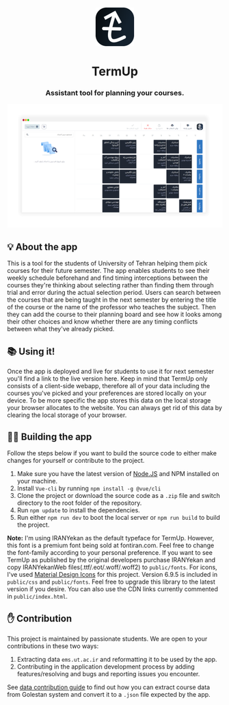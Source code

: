 <p align="center">
	<img src="https://github.com/danamira/TermUp/blob/master/.github/TUP-LOGO.png" alt="TermUP logo">
</p>
<h1 align="center">TermUp</h1>
<h3 align="center">Assistant tool for planning your courses.</h3>
<p align="center">
	<img src="https://github.com/danamira/TermUp/blob/master/.github/Preview.png" alt="Preview image for TermUp">
</p>
<h2>💡 About the app</h2>
<p>This is a tool for the students of University of Tehran helping them pick courses for their future semester. The app enables students to see their weekly schedule beforehand and find timing interceptions between the courses they're thinking about selecting rather than finding them through trial and error during the actual selection period. Users can search between the courses that are being taught in the next semester by entering the title of the course or the name of the professor who teaches the subject. Then they can add the course to their planning board and see how it looks among their other choices and know whether there are any timing conflicts between what they've already picked.</p>
<h2>📚 Using it!</h2>
    <p>Once the app is deployed and live for students to use it for next semester you'll find a link to the live version here. Keep in mind that TermUp only consists of a client-side webapp, therefore all of your data including the courses you've picked and your preferences are stored locally on your device. To be more specific the app stores this data on the local storage your browser allocates to the website. You can always get rid of this data by clearing the local storage of your browser.</p>
<h2>👩‍💻 Building the app</h2>
<p>Follow the steps below if you want to build the source code to either make changes for yourself or contribute to the project.
  <ol>
        <li>Make sure you have the latest version of <a href="https://nodejs.org">Node.JS</a> and NPM installed on your machine.</li>
        <li>Install <code>Vue-cli</code> by running <code>npm install -g @vue/cli</code></li>
        <li>Clone the project or download the source code as a <code>.zip</code> file and switch directory to the root folder of the repository.</li>
        <li>Run <code>npm update</code> to install the dependencies.</li>
        <li>Run either <code>npm run dev</code> to boot the local server or <code>npm run build</code> to build the project.
  </ol>
  <p><b>Note:</b>
  I'm using IRANYekan as the default typeface for TermUp. However, this font is a premium font being sold at fontiran.com. Feel free to change the font-family according to your personal preference. If you want to see TermUp as published by the original developers purchase IRANYekan and copy IRANYekanWeb files(.ttf/.eot/.woff/.woff2) to <code>public/fonts</code>.
  For icons, I've used <a href="https://materialdesignicons.com/" title="Material Design Icons Website">Material Design Icons</a> for this project. Version 6.9.5 is included in <code>public/css</code> and  <code>public/fonts</code>. Feel free to upgrade this library to the latest version if you desire. You can also use the CDN links currently commented in <code>public/index.html</code>.
  </p>
<h2>✋ Contribution</h2>
<p>This project is maintained by passionate students. We are open to your contributions in these two ways:</p>
<ol>
    <li>Extracting data <code>ems.ut.ac.ir</code> and reformatting it to be used by the app.</li>
    <li>Contributing in the application development process by adding features/resolving and bugs and reporting issues you encounter.</li>
</ol>
<p>See <a href='#'>data contribution guide</a> to find out how you can extract course data from Golestan system and convert it to a <code>.json</code> file expected by the app.</p>